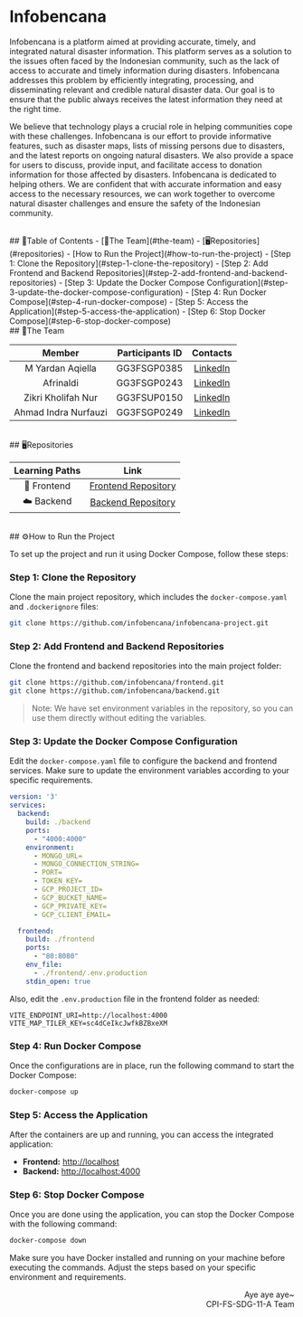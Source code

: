 # Infobencana

Infobencana is a platform aimed at providing accurate, timely, and integrated natural disaster information. This platform serves as a solution to the issues often faced by the Indonesian community, such as the lack of access to accurate and timely information during disasters. Infobencana addresses this problem by efficiently integrating, processing, and disseminating relevant and credible natural disaster data. Our goal is to ensure that the public always receives the latest information they need at the right time.

We believe that technology plays a crucial role in helping communities cope with these challenges. Infobencana is our effort to provide informative features, such as disaster maps, lists of missing persons due to disasters, and the latest reports on ongoing natural disasters. We also provide a space for users to discuss, provide input, and facilitate access to donation information for those affected by disasters. Infobencana is dedicated to helping others. We are confident that with accurate information and easy access to the necessary resources, we can work together to overcome natural disaster challenges and ensure the safety of the Indonesian community.

<br/>
## 📑Table of Contents
- [👊The Team](#the-team)
- [🖥️Repositories](#repositories)
- [How to Run the Project](#how-to-run-the-project)
    - [Step 1: Clone the Repository](#step-1-clone-the-repository)
    - [Step 2: Add Frontend and Backend Repositories](#step-2-add-frontend-and-backend-repositories)
    - [Step 3: Update the Docker Compose Configuration](#step-3-update-the-docker-compose-configuration)
    - [Step 4: Run Docker Compose](#step-4-run-docker-compose)
    - [Step 5: Access the Application](#step-5-access-the-application)
    - [Step 6: Stop Docker Compose](#step-6-stop-docker-compose)

<br/>
## 👊The Team

|            Member           | Participants ID |        Contacts        |
| :-------------------------: | :--------: | :-----------------------------------------------------------------------------------------------------------------: |
| M Yardan Aqiella        | GG3FSGP0385 |           [LinkedIn](https://www.linkedin.com/in/yardanaqiella/)          |
| Afrinaldi    | GG3FSGP0243 |  [LinkedIn](https://www.linkedin.com/in/afrinaldi-43a086224/)  |
| Zikri Kholifah Nur     | GG3FSUP0150 |   [LinkedIn](https://www.linkedin.com/in/zikrikn/)           |
| Ahmad Indra Nurfauzi | GG3FSGP0249 |  [LinkedIn](https://www.linkedin.com/in/ahmad-indra-nurfauzi/) |

<br/>
## 🖥️Repositories

|   Learning Paths   |                                Link                                |
| :----------------: | :----------------------------------------------------------------: |
| 🤖 Frontend  |  [Frontend Repository](https://github.com/infobencana/frontend.git) |
| ☁️ Backend  |   [Backend Repository](https://github.com/infobencana/backend.git) |


<br/>
## ⚙️How to Run the Project

To set up the project and run it using Docker Compose, follow these steps:

### Step 1: Clone the Repository

Clone the main project repository, which includes the `docker-compose.yaml` and `.dockerignore` files:

```bash
git clone https://github.com/infobencana/infobencana-project.git
```

### Step 2: Add Frontend and Backend Repositories

Clone the frontend and backend repositories into the main project folder:

```bash
git clone https://github.com/infobencana/frontend.git
git clone https://github.com/infobencana/backend.git
```

> Note: We have set environment variables in the repository, so you can use them directly without editing the variables.

### Step 3: Update the Docker Compose Configuration

Edit the `docker-compose.yaml` file to configure the backend and frontend services. Make sure to update the environment variables according to your specific requirements.

```yaml
version: '3'
services:
  backend:
    build: ./backend
    ports:
      - "4000:4000"
    environment:
      - MONGO_URL=
      - MONGO_CONNECTION_STRING=
      - PORT=
      - TOKEN_KEY=
      - GCP_PROJECT_ID=
      - GCP_BUCKET_NAME=
      - GCP_PRIVATE_KEY=
      - GCP_CLIENT_EMAIL=

  frontend:
    build: ./frontend
    ports:
      - "80:8080"
    env_file:
      - ./frontend/.env.production
    stdin_open: true
```

Also, edit the `.env.production` file in the frontend folder as needed:

```
VITE_ENDPOINT_URI=http://localhost:4000
VITE_MAP_TILER_KEY=sc4dCeIkcJwfkBZBxeXM
```

### Step 4: Run Docker Compose

Once the configurations are in place, run the following command to start the Docker Compose:

```bash
docker-compose up
```

### Step 5: Access the Application

After the containers are up and running, you can access the integrated application:

- **Frontend:** [http://localhost](http://localhost)
- **Backend:** [http://localhost:4000](http://localhost:4000)

### Step 6: Stop Docker Compose

Once you are done using the application, you can stop the Docker Compose with the following command:

```bash
docker-compose down
```

Make sure you have Docker installed and running on your machine before executing the commands. Adjust the steps based on your specific environment and requirements.

<p align="right">Aye aye aye~ <br/>CPI-FS-SDG-11-A Team</p>